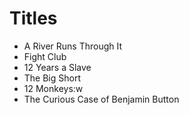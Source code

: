 # Titles

- A River Runs Through It
- Fight Club
- 12 Years a Slave
- The Big Short
- 12 Monkeys:w
- The Curious Case of Benjamin Button
